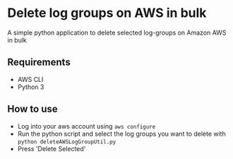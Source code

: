 <!--
  Title: Batch Delete AWS Log Groups
  Description: A simple utility to delete aws log groups in bulk
  Author: Lennart
  -->
# Delete log groups on AWS in bulk
A simple python application to delete selected log-groups on Amazon AWS in bulk

## Requirements
* AWS CLI
* Python 3

## How to use
* Log into your aws account using `aws configure`
* Run the python script and select the log groups you want to delete with `python deleteAWSLogGroupUtil.py`
* Press 'Delete Selected'
